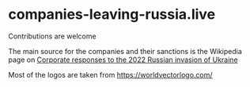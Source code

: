 # companies-leaving-russia.live

Contributions are welcome

The main source for the companies and their sanctions is the Wikipedia page on [Corporate responses to the 2022 Russian invasion of Ukraine](https://en.wikipedia.org/wiki/Corporate_responses_to_the_2022_Russian_invasion_of_Ukraine)

Most of the logos are taken from https://worldvectorlogo.com/
